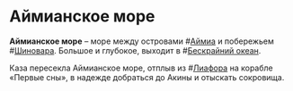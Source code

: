 # Аймианское море

**Аймианское море** – море между островами #[Аймиа](locations/aimia) и побережьем #[Шиновара](locations/shinovar). Большое и глубокое, выходит в #[Бескрайний океан](locations/endless-ocean).

Каза пересекла Аймианское море, отплыв из #[Лиафора](locations/liafor) на корабле «Первые сны», в надежде добраться до Акины и отыскать сокровища.
